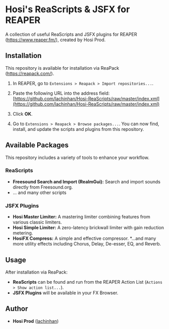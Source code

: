 # Hosi's ReaScripts & JSFX for REAPER

A collection of useful ReaScripts and JSFX plugins for REAPER (https://www.reaper.fm/), created by Hosi Prod.

## Installation

This repository is available for installation via ReaPack (https://reapack.com/).

1.  In REAPER, go to `Extensions > Reapack > Import repositories...`.
2.  Paste the following URL into the address field:
    [https://github.com/lachinhan/Hosi-ReaScripts/raw/master/index.xml](https://github.com/lachinhan/Hosi-ReaScripts/raw/master/index.xml)
    
3.  Click **OK**.
4.  Go to `Extensions > Reapack > Browse packages...`. You can now find, install, and update the scripts and plugins from this repository.

## Available Packages

This repository includes a variety of tools to enhance your workflow.

### ReaScripts

  * **Freesound Search and Import (ReaImGui):** Search and import sounds directly from Freesound.org.
  * ... and many other scripts

### JSFX Plugins

  * **Hosi Master Limiter:** A mastering limiter combining features from various classic limiters.
  * **Hosi Simple Limiter:** A zero-latency brickwall limiter with gain reduction metering.
  * **HosiFX Compress:** A simple and effective compressor.
  *...and many more utility effects including Chorus, Delay, De-esser, EQ, and Reverb.

## Usage

After installation via ReaPack:

  * **ReaScripts** can be found and run from the REAPER Action List (`Actions > Show action list...`).
  * **JSFX Plugins** will be available in your FX Browser.

## Author

  * **Hosi Prod** ([lachinhan](https://github.com/lachinhan))
